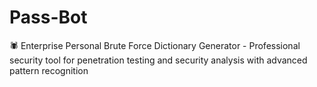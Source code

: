 # Pass-Bot
🕷️ Enterprise Personal Brute Force Dictionary Generator - Professional security tool for penetration testing and security analysis with advanced pattern recognition
